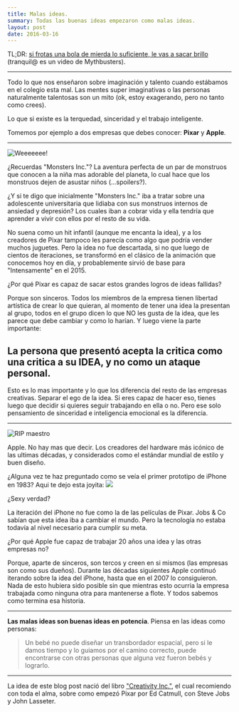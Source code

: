 ```yaml
---
title: Malas ideas.
summary: Todas las buenas ideas empezaron como malas ideas.
layout: post
date: 2016-03-16
---
```


TL;DR: [si frotas una bola de mierda lo suficiente, le vas a sacar brillo](https://www.youtube.com/watch?v=yiJ9fy1qSFI) (tranquil@ es un video de Mythbusters).
***
Todo lo que nos enseñaron sobre imaginación y talento cuando estábamos en el colegio esta mal. Las mentes super imaginativas o las personas naturalmente talentosas son un mito (ok, estoy exagerando, pero no tanto como crees).

Lo que si existe es la terquedad, sinceridad y el trabajo inteligente.

Tomemos por ejemplo a dos empresas que debes conocer: **Pixar** y **Apple**.
***
![Weeeeeee!](http://45.media.tumblr.com/6ee14a5d6c6996a074821cd62f36eb75/tumblr_n8rsj29Jir1rvhqlvo1_1280.gif)

¿Recuerdas "Monsters Inc."? La aventura perfecta de un par de monstruos que conocen a la niña mas adorable del planeta, lo cual hace que los monstruos dejen de asustar niños (...spoilers?).

¿Y si te digo que inicialmente "Monsters Inc." iba a tratar sobre una adolescente universitaria que lidiaba con sus monstruos internos de ansiedad y depresión? Los cuales iban a cobrar vida y ella tendría que aprender a vivir con ellos por el resto de su vida.

No suena como un hit infantil (aunque me encanta la idea), y a los creadores de Pixar tampoco les parecía como algo que podría vender muchos juguetes. Pero la idea no fue descartada, si no que luego de cientos de iteraciones, se transformó en el clásico de la animación que conocemos hoy en día, y probablemente sirvió de base para "Intensamente" en el 2015.

¿Por qué Pixar es capaz de sacar estos grandes logros de ideas fallidas?

Porque son sinceros. Todos los miembros de la empresa tienen libertad artística de crear lo que quieran, al momento de tener una idea la presentan al grupo, todos en el grupo dicen lo que NO les gusta de la idea, que les parece que debe cambiar y como lo harían. Y luego viene la parte importante:

La persona que presentó acepta la critica como una critica a su IDEA, y no como un ataque personal.
--
Esto es lo mas importante y lo que los diferencia del resto de las empresas creativas. Separar el ego de la idea. Si eres capaz de hacer eso, tienes luego que decidir si quieres seguir trabajando en ella o no. Pero ese solo pensamiento de sinceridad e inteligencia emocional es la diferencia.

***
![RIP maestro](http://thebrainfever.com/images/apple-logos/Silhouette.png)

Apple. No hay mas que decir. Los creadores del hardware más icónico de las ultimas décadas, y considerados como el estándar mundial de estilo y buen diseño.

¿Alguna vez te haz preguntado como se veía el primer prototipo de iPhone en 1983? Aqui te dejo esta joyita:
![](http://lowendmac.com/wp-content/uploads/apple-1983-phone.jpg)

¿Sexy verdad?

La iteración del iPhone no fue como la de las películas de Pixar. Jobs & Co sabían que esta idea iba a cambiar el mundo. Pero la tecnología no estaba todavía al nivel necesario para cumplir su meta.

¿Por qué Apple fue capaz de trabajar 20 años una idea y las otras empresas no?

Porque, aparte de sinceros, son tercos y creen en si mismos (las empresas son como sus dueños). Durante las décadas siguientes Apple continuó iterando sobre la idea del iPhone, hasta que en el 2007 lo consiguieron. Nada de esto hubiera sido posible sin que mientras esto ocurria la empresa trabajada como ninguna otra para mantenerse a flote. Y todos sabemos como termina esa historia.
***

**Las malas ideas son buenas ideas en potencia**. Piensa en las ideas como personas:

>Un bebé no puede diseñar un transbordador espacial, pero si le damos tiempo y lo guiamos por el camino correcto, puede encontrarse con otras personas que alguna vez fueron bebés y lograrlo.




***
La idea de este blog post nació del libro ["Creativity Inc."](linkaamazon), el cual recomiendo con toda el alma, sobre como empezó Pixar por Ed Catmull, con Steve Jobs y John Lasseter.  
